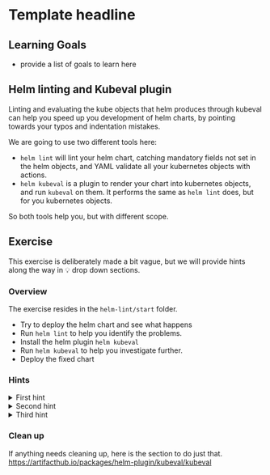 # Template headline

## Learning Goals

- provide a list of goals to learn here

## Helm linting and Kubeval plugin

Linting and evaluating the kube objects that helm produces through kubeval can help you speed up you development of helm charts, by pointing towards your typos and indentation mistakes.

We are going to use two different tools here:

- `helm lint` will lint your helm chart, catching mandatory fields not set in the helm objects, and YAML validate all your kubernetes objects with actions.
- `helm kubeval` is a plugin to render your chart into kubernetes objects, and run `kubeval` on them. It performs the same as `helm lint` does, but for you kubernetes objects.

So both tools help you, but with different scope.

## Exercise

This exercise is deliberately made a bit vague, but we will provide hints along the way in :bulb: drop down sections.

### Overview

The exercise resides in the `helm-lint/start` folder.

- Try to deploy the helm chart and see what happens
- Run `helm lint` to help you identify the problems.
- Install the helm plugin `helm kubeval`
- Run `helm kubeval` to help you investigate further.
- Deploy the fixed chart

### Hints

<details>
<summary>First hint</summary>

**take the same bullet names as above and put them in to illustrate how far the student have gone**

- all actions that you believe the student should do, should be in a bullet

> :bulb: Help can be illustrated with bulbs in order to make it easy to distinguish.

</details>

<details>
<summary>Second hint</summary>

**take the same bullet names as above and put them in to illustrate how far the student have gone**

- all actions that you believe the student should do, should be in a bullet

> :bulb: Help can be illustrated with bulbs in order to make it easy to distinguish.

</details>

<details>
<summary>Third hint</summary>

**take the same bullet names as above and put them in to illustrate how far the student have gone**

- all actions that you believe the student should do, should be in a bullet

> :bulb: Help can be illustrated with bulbs in order to make it easy to distinguish.

</details>

### Clean up

If anything needs cleaning up, here is the section to do just that.
https://artifacthub.io/packages/helm-plugin/kubeval/kubeval